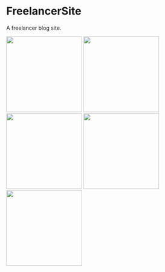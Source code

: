 # FreelancerSite
A freelancer blog  site.

<img src="https://i.hizliresim.com/iwe3kwh.jpg" width="200" />
<img src="https://i.hizliresim.com/3ix35qb.jpg" width="200" />
<img src="https://i.hizliresim.com/tnk8g4f.jpg" width="200" />
<img src="https://i.hizliresim.com/2jmpz6b.jpg" width="200" />
<img src="https://i.hizliresim.com/sbr4isz.jpg" width="200" />
